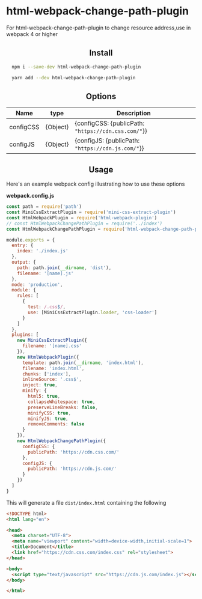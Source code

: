# html-webpack-change-path-plugin

For html-webpack-change-path-plugin to change resource address,use in webpack 4 or higher

<h2 align="center">Install</h2>

```bash
  npm i --save-dev html-webpack-change-path-plugin
```

```bash
  yarn add --dev html-webpack-change-path-plugin
```

<h2 align="center">Options</h2>

| Name      | type     | Description                                          |
| --------- | -------- | ---------------------------------------------------- |
| configCSS | {Object} | {configCSS: {publicPath:  `"https://cdn.css.com/"`}} |
| configJS  | {Object} | {configJS: {publicPath:  `"https://cdn.js.com/"`}}   |


<h2 align="center">Usage</h2>
Here's an example webpack config illustrating how to use these options

**webpack.config.js**
```js
const path = require('path')
const MiniCssExtractPlugin = require('mini-css-extract-plugin')
const HtmlWebpackPlugin = require('html-webpack-plugin')
// const HtmlWebpackChangePathPlugin = require('../index')
const HtmlWebpackChangePathPlugin = require('html-webpack-change-path-plugin')

module.exports = {
  entry: {
    index: './index.js'
  },
  output: {
    path: path.join(__dirname, 'dist'),
    filename: '[name].js'
  },
  mode: 'production',
  module: {
    rules: [
      {
        test: /.css$/,
        use: [MiniCssExtractPlugin.loader, 'css-loader']
      }
    ]
  },
  plugins: [
    new MiniCssExtractPlugin({
      filename: '[name].css'
    }),
    new HtmlWebpackPlugin({
      template: path.join(__dirname, 'index.html'),
      filename: 'index.html',
      chunks: ['index'],
      inlineSource: '.css$',
      inject: true,
      minify: {
        html5: true,
        collapseWhitespace: true,
        preserveLineBreaks: false,
        minifyCSS: true,
        minifyJS: true,
        removeComments: false
      }
    }),
    new HtmlWebpackChangePathPlugin({
      configCSS: {
        publicPath: 'https://cdn.css.com/'
      },
      configJS: {
        publicPath: 'https://cdn.js.com/'
      }
    })
  ]
}

```

This will generate a file `dist/index.html` containing the following

```html
<!DOCTYPE html>
<html lang="en">

<head>
  <meta charset="UTF-8">
  <meta name="viewport" content="width=device-width,initial-scale=1">
  <title>Document</title>
  <link href="https://cdn.css.com/index.css" rel="stylesheet">
</head>

<body>
  <script type="text/javascript" src="https://cdn.js.com/index.js"></script>
</body>

</html>
```
